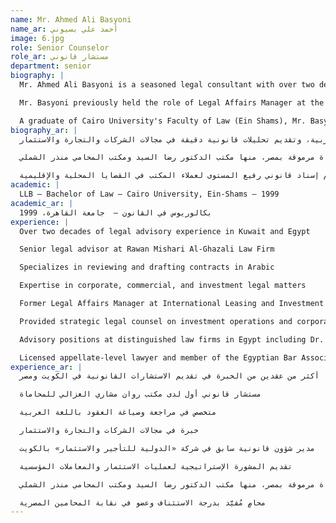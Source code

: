 ```yaml
---
name: Mr. Ahmed Ali Basyoni
name_ar: أحمد علي بسيوني
image: 6.jpg
role: Senior Counselor
role_ar: مستشار قانوني
department: senior
biography: |
  Mr. Ahmed Ali Basyoni is a seasoned legal consultant with over two decades of legal advisory experience in Kuwait and Egypt. He currently serves as a senior legal advisor at Rawan Mishari Al-Ghazali Law Firm, where he specializes in reviewing and drafting contracts in Arabic, offering precise legal analysis and support across corporate, commercial, and investment matters.

  Mr. Basyoni previously held the role of Legal Affairs Manager at the International Leasing and Investment Company in Kuwait, where he provided strategic legal counsel on investment operations and corporate transactions. His earlier legal practice includes advisory positions at several distinguished law firms in Egypt, including Dr. Rida El Sayed Law Firm and Munzer El Shmely Lawyer Office.

  A graduate of Cairo University's Faculty of Law (Ein Shams), Mr. Basyoni is a licensed appellate-level lawyer and a member of the Egyptian Bar Association.
biography_ar: |
  الأستاذ أحمد علي بسيوني مستشار قانوني مخضرم يتمتّع بخبرةٍ تتجاوز عشرين عاماً في تقديم الاستشارات القانونية في الكويت ومصر. يشغل حالياً منصب مستشار قانوني لدى مكتب روان مشاري الغزالي للمحاماة، حيث يتخصّص في مراجعة وصياغة العقود باللغة العربية، وتقديم تحليلات قانونية دقيقة في مجالات الشركات والتجارة والاستثمار.

  سبق أن تولّى منصب مدير الشؤون القانونية في شركة «الدولية للتأجير والاستثمار» بالكويت، مقدِّماً المشورة الإستراتيجية لعمليات الاستثمار والمعاملات المؤسسية. وتشمل خبرته السابقة أدواراً استشارية في مكاتب محاماة مرموقة بمصر، منها مكتب الدكتور رضا السيد ومكتب المحامي منذر الشملي.

  يحمل بسيوني ليسانس الحقوق من كلية الحقوق، جامعة عين شمس بالقاهرة، وهو محامٍ مُقيَّد بدرجة الاستئناف وعضو في نقابة المحامين المصرية، ما يعزّز قدرته على تقديم إسناد قانوني رفيع المستوى لعملاء المكتب في القضايا المحلية والإقليمية.
academic: |
  LLB – Bachelor of Law – Cairo University, Ein-Shams – 1999
academic_ar: |
  بكالوريوس في القانون –  جامعة القاهرة، 1999
experience: |
  Over two decades of legal advisory experience in Kuwait and Egypt

  Senior legal advisor at Rawan Mishari Al-Ghazali Law Firm

  Specializes in reviewing and drafting contracts in Arabic

  Expertise in corporate, commercial, and investment legal matters

  Former Legal Affairs Manager at International Leasing and Investment Company, Kuwait

  Provided strategic legal counsel on investment operations and corporate transactions

  Advisory positions at distinguished law firms in Egypt including Dr. Rida El Sayed Law Firm and Munzer El Shmely Lawyer Office

  Licensed appellate-level lawyer and member of the Egyptian Bar Association
experience_ar: |
  أكثر من عقدين من الخبرة في تقديم الاستشارات القانونية في الكويت ومصر

  مستشار قانوني أول لدى مكتب روان مشاري الغزالي للمحاماة

  متخصص في مراجعة وصياغة العقود باللغة العربية

  خبرة في مجالات الشركات والتجارة والاستثمار

  مدير شؤون قانونية سابق في شركة «الدولية للتأجير والاستثمار» بالكويت

  تقديم المشورة الإستراتيجية لعمليات الاستثمار والمعاملات المؤسسية

  مناصب استشارية في مكاتب محاماة مرموقة بمصر، منها مكتب الدكتور رضا السيد ومكتب المحامي منذر الشملي

  محامٍ مُقيَّد بدرجة الاستئناف وعضو في نقابة المحامين المصرية
---
```

